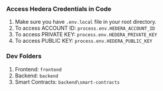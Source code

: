 ### Access Hedera Credentials in Code

1. Make sure you have `.env.local` file in your root directory.
2. To access ACCOUNT ID: `process.env.HEDERA_ACCOUNT_ID`
3. To access PRIVATE KEY: `process.env.HEDERA_PRIVATE_KEY`
4. To access PUBLIC KEY: `process.env.HEDERA_PUBLIC_KEY`

### Dev Folders

1. Frontend: `frontend`
2. Backend: `backend`
3. Smart Contracts: `backend\smart-contracts`

